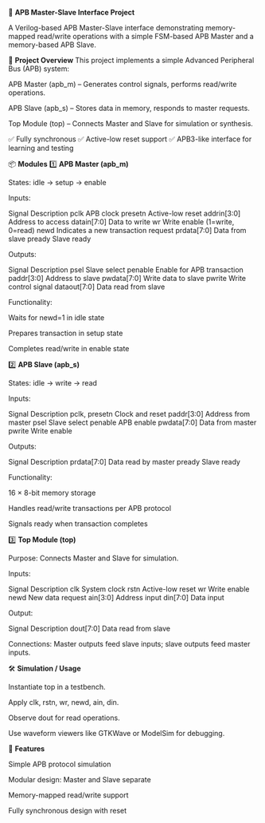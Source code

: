 🚀 **APB Master-Slave Interface Project**

A Verilog-based APB Master-Slave interface demonstrating memory-mapped read/write operations with a simple FSM-based APB Master and a memory-based APB Slave.

🌟 **Project Overview**
This project implements a simple Advanced Peripheral Bus (APB) system:

APB Master (apb_m) – Generates control signals, performs read/write operations.

APB Slave (apb_s) – Stores data in memory, responds to master requests.

Top Module (top) – Connects Master and Slave for simulation or synthesis.

✅ Fully synchronous
✅ Active-low reset support
✅ APB3-like interface for learning and testing

📦 **Modules**
1️⃣ **APB Master (apb_m)**

States: idle → setup → enable

Inputs:

Signal	Description
pclk	APB clock
presetn	Active-low reset
addrin[3:0]	Address to access
datain[7:0]	Data to write
wr	Write enable (1=write, 0=read)
newd	Indicates a new transaction request
prdata[7:0]	Data from slave
pready	Slave ready

Outputs:

Signal	Description
psel	Slave select
penable	Enable for APB transaction
paddr[3:0]	Address to slave
pwdata[7:0]	Write data to slave
pwrite	Write control signal
dataout[7:0]	Data read from slave

Functionality:

Waits for newd=1 in idle state

Prepares transaction in setup state

Completes read/write in enable state

2️⃣ **APB Slave (apb_s)**

States: idle → write → read

Inputs:

Signal	Description
pclk, presetn	Clock and reset
paddr[3:0]	Address from master
psel	Slave select
penable	APB enable
pwdata[7:0]	Data from master
pwrite	Write enable

Outputs:

Signal	Description
prdata[7:0]	Data read by master
pready	Slave ready

Functionality:

16 × 8-bit memory storage

Handles read/write transactions per APB protocol

Signals ready when transaction completes

3️⃣ **Top Module (top)**

Purpose: Connects Master and Slave for simulation.

Inputs:

Signal	Description
clk	System clock
rstn	Active-low reset
wr	Write enable
newd	New data request
ain[3:0]	Address input
din[7:0]	Data input

Output:

Signal	Description
dout[7:0]	Data read from slave

Connections: Master outputs feed slave inputs; slave outputs feed master inputs.


🛠 **Simulation / Usage**

Instantiate top in a testbench.

Apply clk, rstn, wr, newd, ain, din.

Observe dout for read operations.

Use waveform viewers like GTKWave or ModelSim for debugging.

🎯 **Features**

Simple APB protocol simulation

Modular design: Master and Slave separate

Memory-mapped read/write support

Fully synchronous design with reset
